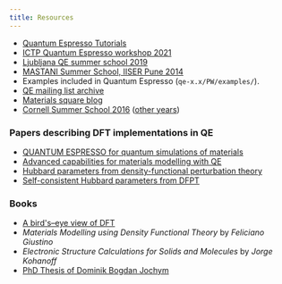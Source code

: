 ```yaml
---
title: Resources
---
```

- [Quantum Espresso Tutorials](https://www.quantum-espresso.org/resources/tutorials)
- [ICTP Quantum Espresso workshop 2021](
https://gitlab.com/QEF/materials-for-max-qe2021-online-school)
- [Ljubljana QE summer school 2019](
https://gitlab.com/QEF/material-for-ljubljana-qe-summer-school)
- [MASTANI Summer School, IISER Pune 2014](
http://www.iiserpune.ac.in/~smr2626/talks-presentations.html)
- Examples included in Quantum Espresso (`qe-x.x/PW/examples/`).
- [QE mailing list archive](https://lists.quantum-espresso.org/pipermail/users/)
- [Materials square blog](https://www.materialssquare.com/blog/list/module-tip)
- [Cornell Summer School 2016](https://sites.coecis.cornell.edu/paradim/2016/08/10/summerschool-2016/) ([other years](https://www.paradim.org/summer_schools]))

### Papers describing DFT implementations in QE
- [QUANTUM ESPRESSO for quantum simulations of materials](
http://dx.doi.org/10.1088/0953-8984/21/39/395502)
- [Advanced capabilities for materials modelling with QE](
http://dx.doi.org/10.1088/1361-648X/aa8f79)
- [Hubbard parameters from density-functional perturbation theory](
https://link.aps.org/doi/10.1103/PhysRevB.98.085127)
- [Self-consistent Hubbard parameters from DFPT](
https://link.aps.org/doi/10.1103/PhysRevB.103.045141)

### Books
- [A bird's–eye view of DFT](https://arxiv.org/abs/cond-mat/0211443)
- *Materials Modelling using Density Functional Theory* by *Feliciano Giustino*
- *Electronic Structure Calculations for Solids and Molecules* by *Jorge Kohanoff*
- [PhD Thesis of Dominik Bogdan Jochym](http://cmt.dur.ac.uk/sjc/thesis_dbj/thesis.html)
